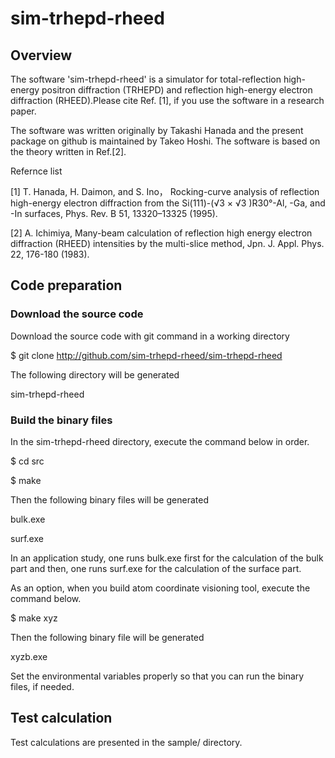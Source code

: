 # sim-trhepd-rheed

## Overview

The software 'sim-trhepd-rheed' is a simulator for total-reflection high-energy positron diffraction (TRHEPD) and reflection high-energy electron diffraction (RHEED).Please cite Ref. [1], if you use the software in a research paper.

The software was written originally by Takashi Hanada and the present package on github is maintained by Takeo Hoshi. The software is based on the theory written in Ref.[2].

Refernce list

[1] T. Hanada, H. Daimon, and S. Ino， Rocking-curve analysis of reflection high-energy electron diffraction from the Si(111)-(√3 × √3 )R30°-Al, -Ga, and -In surfaces,  Phys. Rev. B 51, 13320–13325 (1995).

[2] A. Ichimiya, Many-beam calculation of reflection high energy electron diffraction (RHEED) intensities by the multi-slice method, Jpn. J. Appl. Phys. 22, 176-180 (1983).

## Code preparation 

### Download the source code

Download the source code with git command in a working directory

$ git clone http://github.com/sim-trhepd-rheed/sim-trhepd-rheed

The following directory will be generated

sim-trhepd-rheed

### Build the binary files 

In the sim-trhepd-rheed directory, execute the command below in order.

$ cd src

$ make

Then the following binary files will be generated 

bulk.exe

surf.exe

In an application study, one runs bulk.exe first for the calculation of the bulk part and
then, one runs surf.exe  for the calculation of the surface part. 

As an option, when you build atom coordinate visioning tool, execute the command below. 

$ make xyz

Then the following binary file will be generated 

xyzb.exe

Set the environmental variables properly so that you can run the binary files, if needed.

## Test calculation

Test calculations are presented in the sample/ directory. 


